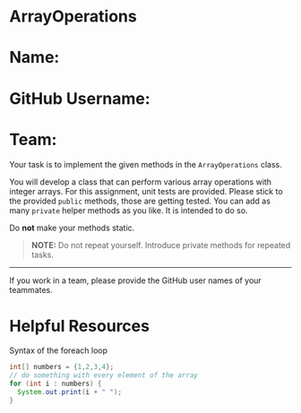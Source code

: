 # ArrayOperations
# Name:
# GitHub Username:
# Team:

Your task is to implement the given methods in the `ArrayOperations` class. 

You will develop a class that can perform various array operations with integer arrays.
For this assignment, unit tests are provided. Please stick to the provided `public` methods, those are getting tested. You can add as many `private` 
helper methods as you like. It is intended to do so. 

Do **not** make your methods static.

>**NOTE:** Do not repeat yourself. Introduce private methods for repeated tasks.

---
If you work in a team, please provide the GitHub user names of your teammates.

# Helpful Resources
Syntax of the foreach loop

~~~java
int[] numbers = {1,2,3,4};
// do something with every element of the array
for (int i : numbers) {
  System.out.print(i + " ");
}
~~~
